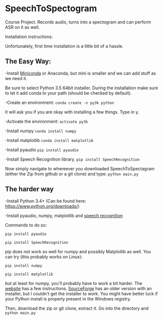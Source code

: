 # SpeechToSpectogram
Course Project. Records audio, turns into a spectogram and can perform ASR on it as well.

Installation instructions:

Unfortunately, first time installation is a little bit of a hassle. 

## The Easy Way:

-Install [Miniconda](http://conda.pydata.org/miniconda.html) or Anaconda, but mini is smaller and we can add stuff as we need it.
 
 Be sure to select Python 3.5 64bit installer. During the installation make sure to let it add conda to your path (should be checked by default).
 
-Create an environment:
`conda create -n py3k python`

It will ask you if you are okay with installing a few things. Type in y.

-Activate the environment:
`activate py3k`

-Install numpy
`conda install numpy`

-Install matplotlib
`conda install matplotlib`

-Install pyaudio
`pip install pyaudio`

-Install Speech Recognition library.
`pip install SpeechRecognition`

Now simply navigate to whereever you downloaded SpeechToSpectagram (either the Zip from github or a git clone) and type:
`python main.py`

## The harder way

-Install Python 3.4+ (Can be found here: https://www.python.org/downloads/)

-Install pyaudio, numpy, matplotlib and [speech recognition](https://pypi.python.org/pypi/SpeechRecognition/)

Commands to do so:

 `pip install pyaudio`
 
 `pip install SpeechRecognition`
 
 pip does not work so well for numpy and possibly Matplotlib as well. You can try (this probably works on Linux):
 
 `pip install numpy`
 
 `pip install matplotlib`
 
 but at least for numpy, you'll probably have to work a bit harder. The [website](http://docs.scipy.org/doc/numpy-1.10.1/user/install.html) has a few instructions. [SourceForge](https://sourceforge.net/projects/numpy/files/NumPy/1.10.2/) has an older version with an installer, but I couldn't get the installer to work. You might have better luck if your Python install is properly present in the Windows registry.

Then, download the zip or git clone, extract it. Go into the directory and `python main.py`
